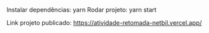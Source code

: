 Instalar dependências: yarn
Rodar projeto: yarn start

Link projeto publicado: https://atividade-retomada-netbil.vercel.app/
